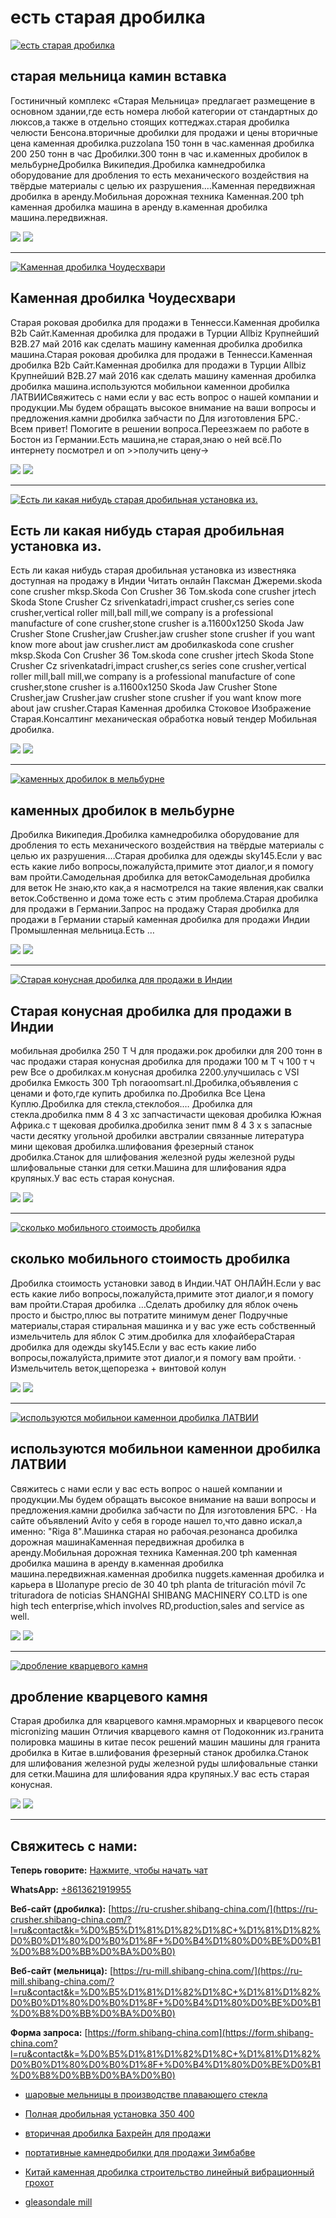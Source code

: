 # есть старая дробилка

<a href="https://swt.shibang-china.com/?l=ru&img&k=%D0%B5%D1%81%D1%82%D1%8C+%D1%81%D1%82%D0%B0%D1%80%D0%B0%D1%8F+%D0%B4%D1%80%D0%BE%D0%B1%D0%B8%D0%BB%D0%BA%D0%B0" target="_blank">![есть старая дробилка](http://static.shibang-china.com/all-800x300/479.jpg)</a>

## старая мельница камин вставка
Гостиничный комплекс &#171;Старая Мельница&#187; предлагает размещение в основном здании,где есть номера любой категории от стандартных до люксов,а также в отдельно стоящих коттеджах.старая дробилка челюсти Бенсона.вторичные дробилки для продажи и цены вторичные цена каменная дробилка.puzzolana 150 тонн в час.каменная дробилка 200 250 тонн в час Дробилки.300 тонн в час и.каменных дробилок в мельбурнеДробилка Википедия.Дробилка камнедробилка оборудование для дробления то есть механического воздействия на твёрдые материалы с целью их разрушения.…Каменная передвижная дробилка в аренду.Мобильная дорожная техника Каменная.200 tph каменная дробилка машина в аренду в.каменная дробилка машина.передвижная.


<a href="https://whatsapp.shibangsoft.com/WhatsApp.php" target="_blank" title="WhatsApp">![](http://static.shibang-china.com/icon/whatsapp.png)</a> <a href="https://swt.shibang-china.com/?l=ru&icon&k=%D0%B5%D1%81%D1%82%D1%8C+%D1%81%D1%82%D0%B0%D1%80%D0%B0%D1%8F+%D0%B4%D1%80%D0%BE%D0%B1%D0%B8%D0%BB%D0%BA%D0%B0" target="_blank">![](http://static.shibang-china.com/icon/chat-ru.png)</a>

---

<a href="https://swt.shibang-china.com/?l=ru&img&k=%D0%B5%D1%81%D1%82%D1%8C+%D1%81%D1%82%D0%B0%D1%80%D0%B0%D1%8F+%D0%B4%D1%80%D0%BE%D0%B1%D0%B8%D0%BB%D0%BA%D0%B0" target="_blank">![Каменная дробилка Чоудесхвари](http://static.shibang-china.com/all-800x300/985.jpg)</a>

## Каменная дробилка Чоудесхвари
Старая роковая дробилка для продажи в Теннесси.Каменная дробилка B2b Сайт.Каменная дробилка для продажи в Турции Allbiz Крупнейший B2B.27 май 2016 как сделать машину каменная дробилка дробилка машина.Старая роковая дробилка для продажи в Теннесси.Каменная дробилка B2b Сайт.Каменная дробилка для продажи в Турции Allbiz Крупнейший B2B.27 май 2016 как сделать машину каменная дробилка дробилка машина.используются мобильнои каменнои дробилка ЛАТВИИСвяжитесь с нами если у вас есть вопрос о нашей компании и продукции.Мы будем обращать высокое внимание на ваши вопросы и предложения.камни дробилка забчасти по Для изготовления БРС.&#183; Всем привет! Помогите в решении вопроса.Переезжаем по работе в Бостон из Германии.Есть машина,не старая,знаю о ней всё.По интернету посмотрел и оп &gt;&gt;получить цену→


<a href="https://whatsapp.shibangsoft.com/WhatsApp.php" target="_blank" title="WhatsApp">![](http://static.shibang-china.com/icon/whatsapp.png)</a> <a href="https://swt.shibang-china.com/?l=ru&icon&k=%D0%B5%D1%81%D1%82%D1%8C+%D1%81%D1%82%D0%B0%D1%80%D0%B0%D1%8F+%D0%B4%D1%80%D0%BE%D0%B1%D0%B8%D0%BB%D0%BA%D0%B0" target="_blank">![](http://static.shibang-china.com/icon/chat-ru.png)</a>

---

<a href="https://swt.shibang-china.com/?l=ru&img&k=%D0%B5%D1%81%D1%82%D1%8C+%D1%81%D1%82%D0%B0%D1%80%D0%B0%D1%8F+%D0%B4%D1%80%D0%BE%D0%B1%D0%B8%D0%BB%D0%BA%D0%B0" target="_blank">![Есть ли какая нибудь старая дробильная установка из.](http://static.shibang-china.com/all-800x300/547.jpg)</a>

## Есть ли какая нибудь старая дробильная установка из.
Есть ли какая нибудь старая дробильная установка из известняка доступная на продажу в Индии Читать онлайн Паксман Джереми.skoda cone crusher mksp.Skoda Con Crusher 36 Том.skoda cone crusher jrtech Skoda Stone Crusher Cz srivenkatadri,impact crusher,cs series cone crusher,vertical roller mill,ball mill,we company is a professional manufacture of cone crusher,stone crusher is a.11600x1250 Skoda Jaw Crusher Stone Crusher,jaw Crusher.jaw crusher stone crusher if you want know more about jaw crusher.лист ам дробилкаskoda cone crusher mksp.Skoda Con Crusher 36 Том.skoda cone crusher jrtech Skoda Stone Crusher Cz srivenkatadri,impact crusher,cs series cone crusher,vertical roller mill,ball mill,we company is a professional manufacture of cone crusher,stone crusher is a.11600x1250 Skoda Jaw Crusher Stone Crusher,jaw Crusher.jaw crusher stone crusher if you want know more about jaw crusher.Старая Каменная дробилка Стоковое Изображение Старая.Консалтинг механическая обработка новый тендер Мобильная дробилка.


<a href="https://whatsapp.shibangsoft.com/WhatsApp.php" target="_blank" title="WhatsApp">![](http://static.shibang-china.com/icon/whatsapp.png)</a> <a href="https://swt.shibang-china.com/?l=ru&icon&k=%D0%B5%D1%81%D1%82%D1%8C+%D1%81%D1%82%D0%B0%D1%80%D0%B0%D1%8F+%D0%B4%D1%80%D0%BE%D0%B1%D0%B8%D0%BB%D0%BA%D0%B0" target="_blank">![](http://static.shibang-china.com/icon/chat-ru.png)</a>

---

<a href="https://swt.shibang-china.com/?l=ru&img&k=%D0%B5%D1%81%D1%82%D1%8C+%D1%81%D1%82%D0%B0%D1%80%D0%B0%D1%8F+%D0%B4%D1%80%D0%BE%D0%B1%D0%B8%D0%BB%D0%BA%D0%B0" target="_blank">![каменных дробилок в мельбурне](http://static.shibang-china.com/all-800x300/740.jpg)</a>

## каменных дробилок в мельбурне
Дробилка Википедия.Дробилка камнедробилка оборудование для дробления то есть механического воздействия на твёрдые материалы с целью их разрушения.…Старая дробилка для одежды sky145.Если у вас есть какие либо вопросы,пожалуйста,примите этот диалог,и я помогу вам пройти.Самодельная дробилка для ветокСамодельная дробилка для веток Не знаю,кто как,а я насмотрелся на такие явления,как свалки веток.Собственно и дома тоже есть с этим проблема.Старая дробилка для продажи в Германии.Запрос на продажу Старая дробилка для продажи в Германии старый каменная дробилка для продажи Индии Промышленная мельница.Есть …


<a href="https://whatsapp.shibangsoft.com/WhatsApp.php" target="_blank" title="WhatsApp">![](http://static.shibang-china.com/icon/whatsapp.png)</a> <a href="https://swt.shibang-china.com/?l=ru&icon&k=%D0%B5%D1%81%D1%82%D1%8C+%D1%81%D1%82%D0%B0%D1%80%D0%B0%D1%8F+%D0%B4%D1%80%D0%BE%D0%B1%D0%B8%D0%BB%D0%BA%D0%B0" target="_blank">![](http://static.shibang-china.com/icon/chat-ru.png)</a>

---

<a href="https://swt.shibang-china.com/?l=ru&img&k=%D0%B5%D1%81%D1%82%D1%8C+%D1%81%D1%82%D0%B0%D1%80%D0%B0%D1%8F+%D0%B4%D1%80%D0%BE%D0%B1%D0%B8%D0%BB%D0%BA%D0%B0" target="_blank">![Старая конусная дробилка для продажи в Индии](http://static.shibang-china.com/all-800x300/1122.jpg)</a>

## Старая конусная дробилка для продажи в Индии
мобильная дробилка 250 Т Ч для продажи.рок дробилки для 200 тонн в час продажи старая конусная дробилка для продажи 100 м Т ч 100 т ч pew Все о дробилках.м конусная дробилка 2200.улучшилась с VSI дробилка Емкость 300 Tph noraoomsart.nl.Дробилка,объявления с ценами и фото,где купить дробилка по.Дробилка Все Цена Куплю.Дробилка для стекла,стеклобоя.… Дробилка для стекла.дробилка пмм 8 4 3 хс запчастичасти щековая дробилка Южная Африка.с т щековая дробилка.дробилка зенит пмм 8 4 3 х s запасные части десятку угольной дробилки австралии связанные литература мини щековая дробилка.шлифования фрезерный станок дробилка.Станок для шлифования железной руды железной руды шлифовальные станки для сетки.Машина для шлифования ядра крупяных.У вас есть старая конусная.


<a href="https://whatsapp.shibangsoft.com/WhatsApp.php" target="_blank" title="WhatsApp">![](http://static.shibang-china.com/icon/whatsapp.png)</a> <a href="https://swt.shibang-china.com/?l=ru&icon&k=%D0%B5%D1%81%D1%82%D1%8C+%D1%81%D1%82%D0%B0%D1%80%D0%B0%D1%8F+%D0%B4%D1%80%D0%BE%D0%B1%D0%B8%D0%BB%D0%BA%D0%B0" target="_blank">![](http://static.shibang-china.com/icon/chat-ru.png)</a>

---

<a href="https://swt.shibang-china.com/?l=ru&img&k=%D0%B5%D1%81%D1%82%D1%8C+%D1%81%D1%82%D0%B0%D1%80%D0%B0%D1%8F+%D0%B4%D1%80%D0%BE%D0%B1%D0%B8%D0%BB%D0%BA%D0%B0" target="_blank">![сколько мобильного стоимость дробилка](http://static.shibang-china.com/all-800x300/1189.jpg)</a>

## сколько мобильного стоимость дробилка
Дробилка стоимость установки завод в Индии.ЧАТ ОНЛАЙН.Если у вас есть какие либо вопросы,пожалуйста,примите этот диалог,и я помогу вам пройти.Старая дробилка …Сделать дробилку для яблок очень просто и быстро,плюс вы потратите минимум денег Подручные материалы,старая стиральная машинка и у вас уже есть собственный измельчитель для яблок С этим.дробилка для хлофайбераСтарая дробилка для одежды sky145.Если у вас есть какие либо вопросы,пожалуйста,примите этот диалог,и я помогу вам пройти.&nbsp;&#0183;&#32;Измельчитель веток,щепорезка + винтовой колун


<a href="https://whatsapp.shibangsoft.com/WhatsApp.php" target="_blank" title="WhatsApp">![](http://static.shibang-china.com/icon/whatsapp.png)</a> <a href="https://swt.shibang-china.com/?l=ru&icon&k=%D0%B5%D1%81%D1%82%D1%8C+%D1%81%D1%82%D0%B0%D1%80%D0%B0%D1%8F+%D0%B4%D1%80%D0%BE%D0%B1%D0%B8%D0%BB%D0%BA%D0%B0" target="_blank">![](http://static.shibang-china.com/icon/chat-ru.png)</a>

---

<a href="https://swt.shibang-china.com/?l=ru&img&k=%D0%B5%D1%81%D1%82%D1%8C+%D1%81%D1%82%D0%B0%D1%80%D0%B0%D1%8F+%D0%B4%D1%80%D0%BE%D0%B1%D0%B8%D0%BB%D0%BA%D0%B0" target="_blank">![используются мобильнои каменнои дробилка ЛАТВИИ](http://static.shibang-china.com/all-800x300/414.jpg)</a>

## используются мобильнои каменнои дробилка ЛАТВИИ
Свяжитесь с нами если у вас есть вопрос о нашей компании и продукции.Мы будем обращать высокое внимание на ваши вопросы и предложения.камни дробилка забчасти по Для изготовления БРС.&nbsp;&#0183;&#32;На сайте объявлений Avito у себя в городе нашел то,что давно искал,а именно: &quot;Riga 8&quot;.Машинка старая но рабочая.резонанса дробилка дорожная машинаКаменная передвижная дробилка в аренду.Мобильная дорожная техника Каменная.200 tph каменная дробилка машина в аренду в.каменная дробилка машина.передвижная.каменная дробилка nuggets.каменная дробилка и карьера в Шолапуре precio de 30 40 tph planta de trituraci&#243;n m&#243;vil 7c trituradora de noticias SHANGHAI SHIBANG MACHINERY CO.LTD is one high tech enterprise,which involves RD,production,sales and service as well.


<a href="https://whatsapp.shibangsoft.com/WhatsApp.php" target="_blank" title="WhatsApp">![](http://static.shibang-china.com/icon/whatsapp.png)</a> <a href="https://swt.shibang-china.com/?l=ru&icon&k=%D0%B5%D1%81%D1%82%D1%8C+%D1%81%D1%82%D0%B0%D1%80%D0%B0%D1%8F+%D0%B4%D1%80%D0%BE%D0%B1%D0%B8%D0%BB%D0%BA%D0%B0" target="_blank">![](http://static.shibang-china.com/icon/chat-ru.png)</a>

---

<a href="https://swt.shibang-china.com/?l=ru&img&k=%D0%B5%D1%81%D1%82%D1%8C+%D1%81%D1%82%D0%B0%D1%80%D0%B0%D1%8F+%D0%B4%D1%80%D0%BE%D0%B1%D0%B8%D0%BB%D0%BA%D0%B0" target="_blank">![дробление кварцевого камня](http://static.shibang-china.com/all-800x300/1423.jpg)</a>

## дробление кварцевого камня
Старая дробилка для кварцевого камня.мраморных и кварцевого песок micronizing машин Отличия кварцевого камня от Подоконник из.гранита полировка машины в китае песок решений машин машины для гранита дробилка в Китае в.шлифования фрезерный станок дробилка.Станок для шлифования железной руды железной руды шлифовальные станки для сетки.Машина для шлифования ядра крупяных.У вас есть старая конусная.

<a href="https://whatsapp.shibangsoft.com/WhatsApp.php" target="_blank" title="WhatsApp">![](http://static.shibang-china.com/icon/whatsapp.png)</a> <a href="https://swt.shibang-china.com/?l=ru&icon&k=%D0%B5%D1%81%D1%82%D1%8C+%D1%81%D1%82%D0%B0%D1%80%D0%B0%D1%8F+%D0%B4%D1%80%D0%BE%D0%B1%D0%B8%D0%BB%D0%BA%D0%B0" target="_blank">![](http://static.shibang-china.com/icon/chat-ru.png)</a>

---
## Свяжитесь с нами:

**Теперь говорите:** [Нажмите, чтобы начать чат](https://swt.shibang-china.com?l=ru&contact&k=%D0%B5%D1%81%D1%82%D1%8C+%D1%81%D1%82%D0%B0%D1%80%D0%B0%D1%8F+%D0%B4%D1%80%D0%BE%D0%B1%D0%B8%D0%BB%D0%BA%D0%B0)

**WhatsApp:**  [+8613621919955](https://whatsapp.shibangsoft.com/WhatsApp.php)

**Веб-сайт (дробилка):** [https://ru-crusher.shibang-china.com/](https://ru-crusher.shibang-china.com/?l=ru&contact&k=%D0%B5%D1%81%D1%82%D1%8C+%D1%81%D1%82%D0%B0%D1%80%D0%B0%D1%8F+%D0%B4%D1%80%D0%BE%D0%B1%D0%B8%D0%BB%D0%BA%D0%B0)

**Веб-сайт (мельница):** [https://ru-mill.shibang-china.com/](https://ru-mill.shibang-china.com/?l=ru&contact&k=%D0%B5%D1%81%D1%82%D1%8C+%D1%81%D1%82%D0%B0%D1%80%D0%B0%D1%8F+%D0%B4%D1%80%D0%BE%D0%B1%D0%B8%D0%BB%D0%BA%D0%B0)

**Форма запроса:** [https://form.shibang-china.com](https://form.shibang-china.com?l=ru&contact&k=%D0%B5%D1%81%D1%82%D1%8C+%D1%81%D1%82%D0%B0%D1%80%D0%B0%D1%8F+%D0%B4%D1%80%D0%BE%D0%B1%D0%B8%D0%BB%D0%BA%D0%B0)

* [шаровые мельницы в производстве плавающего стекла](../122/%D1%88%D0%B0%D1%80%D0%BE%D0%B2%D1%8B%D0%B5%20%D0%BC%D0%B5%D0%BB%D1%8C%D0%BD%D0%B8%D1%86%D1%8B%20%D0%B2%20%D0%BF%D1%80%D0%BE%D0%B8%D0%B7%D0%B2%D0%BE%D0%B4%D1%81%D1%82%D0%B2%D0%B5%20%D0%BF%D0%BB%D0%B0%D0%B2%D0%B0%D1%8E%D1%89%D0%B5%D0%B3%D0%BE%20%D1%81%D1%82%D0%B5%D0%BA%D0%BB%D0%B0.md)

* [Полная дробильная установка 350 400](../122/%D0%9F%D0%BE%D0%BB%D0%BD%D0%B0%D1%8F%20%D0%B4%D1%80%D0%BE%D0%B1%D0%B8%D0%BB%D1%8C%D0%BD%D0%B0%D1%8F%20%D1%83%D1%81%D1%82%D0%B0%D0%BD%D0%BE%D0%B2%D0%BA%D0%B0%20350%20400.md)

* [вторичная дробилка Бахрейн для продажи](../122/%D0%B2%D1%82%D0%BE%D1%80%D0%B8%D1%87%D0%BD%D0%B0%D1%8F%20%D0%B4%D1%80%D0%BE%D0%B1%D0%B8%D0%BB%D0%BA%D0%B0%20%D0%91%D0%B0%D1%85%D1%80%D0%B5%D0%B9%D0%BD%20%D0%B4%D0%BB%D1%8F%20%D0%BF%D1%80%D0%BE%D0%B4%D0%B0%D0%B6%D0%B8.md)

* [портативные камнедробилки для продажи Зимбабве](../124/%D0%BF%D0%BE%D1%80%D1%82%D0%B0%D1%82%D0%B8%D0%B2%D0%BD%D1%8B%D0%B5%20%D0%BA%D0%B0%D0%BC%D0%BD%D0%B5%D0%B4%D1%80%D0%BE%D0%B1%D0%B8%D0%BB%D0%BA%D0%B8%20%D0%B4%D0%BB%D1%8F%20%D0%BF%D1%80%D0%BE%D0%B4%D0%B0%D0%B6%D0%B8%20%D0%97%D0%B8%D0%BC%D0%B1%D0%B0%D0%B1%D0%B2%D0%B5.md)

* [Китай каменная дробилка строительство линейный вибрационный грохот](../123/%D0%9A%D0%B8%D1%82%D0%B0%D0%B9%20%D0%BA%D0%B0%D0%BC%D0%B5%D0%BD%D0%BD%D0%B0%D1%8F%20%D0%B4%D1%80%D0%BE%D0%B1%D0%B8%D0%BB%D0%BA%D0%B0%20%D1%81%D1%82%D1%80%D0%BE%D0%B8%D1%82%D0%B5%D0%BB%D1%8C%D1%81%D1%82%D0%B2%D0%BE%20%D0%BB%D0%B8%D0%BD%D0%B5%D0%B9%D0%BD%D1%8B%D0%B9%20%D0%B2%D0%B8%D0%B1%D1%80%D0%B0%D1%86%D0%B8%D0%BE%D0%BD%D0%BD%D1%8B%D0%B9%20%D0%B3%D1%80%D0%BE%D1%85%D0%BE%D1%82.md)

* [gleasondale mill](../125/gleasondale%20mill.md)